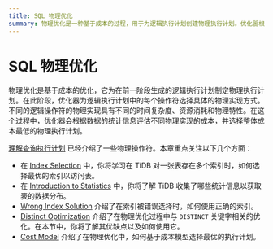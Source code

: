 ```yaml
---
title: SQL 物理优化
summary: 物理优化是一种基于成本的过程，用于为逻辑执行计划创建物理执行计划。优化器根据数据统计信息、时间复杂度和资源消耗，为每个操作符选择最优的物理实现方式。这包括索引选择、统计信息收集、使用合适的索引、去重关键字优化以及成本模型，以实现最优的执行计划。
---
```


# SQL 物理优化

物理优化是基于成本的优化，它为在前一阶段生成的逻辑执行计划制定物理执行计划。在此阶段，优化器为逻辑执行计划中的每个操作符选择具体的物理实现方式。不同的逻辑操作符的物理实现具有不同的时间复杂度、资源消耗和物理特性。在这个过程中，优化器会根据数据的统计信息评估不同物理实现的成本，并选择整体成本最低的物理执行计划。

[理解查询执行计划](/explain-overview.md) 已经介绍了一些物理操作符。本章重点关注以下几个方面：

- 在 [Index Selection](/choose-index.md) 中，你将学习在 TiDB 对一张表存在多个索引时，如何选择最优的索引以访问表。
- 在 [Introduction to Statistics](/statistics.md) 中，你将了解 TiDB 收集了哪些统计信息以获取表的数据分布。
- [Wrong Index Solution](/wrong-index-solution.md) 介绍了在索引被错误选择时，如何使用正确的索引。
- [Distinct Optimization](/agg-distinct-optimization.md) 介绍了在物理优化过程中与 `DISTINCT` 关键字相关的优化。在本节中，你将了解其优缺点以及如何使用它。
- [Cost Model](/cost-model.md) 介绍了在物理优化中，如何基于成本模型选择最优的执行计划。
